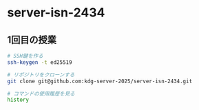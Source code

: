 # server-isn-2434

## 1回目の授業
```bash
# SSH鍵を作る
ssh-keygen -t ed25519

# リポジトリをクローンする
git clone git@github.com:kdg-server-2025/server-isn-2434.git

# コマンドの使用履歴を見る
history
```